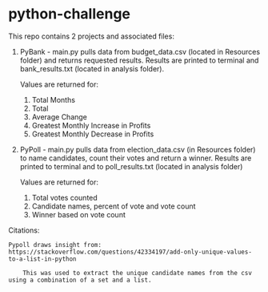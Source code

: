 # python-challenge

This repo contains 2 projects and associated files:

1. PyBank - main.py pulls data from budget_data.csv (located in Resources folder) and returns requested results. Results are printed to terminal and bank_results.txt (located in analysis folder).

    Values are returned for:
    1. Total Months
    2. Total 
    3. Average Change
    4. Greatest Monthly Increase in Profits
    5. Greatest Monthly Decrease in Profits

2. PyPoll - main.py pulls data from election_data.csv (in Resources folder) to name candidates, count their votes and return a winner. Results are printed to terminal and to poll_results.txt (located in analysis folder)

    Values are returned for:
    1. Total votes counted
    2. Candidate names, percent of vote and vote count
    3. Winner based on vote count

    
Citations:

    Pypoll draws insight from: https://stackoverflow.com/questions/42334197/add-only-unique-values-to-a-list-in-python
    
        This was used to extract the unique candidate names from the csv using a combination of a set and a list.




